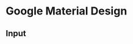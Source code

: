 # Google Material Design

## Input

<card padding>
  <material-design-input type="text" placeholder="Name"/>
  <material-design-input type="number" placeholder="Age"/>
</card>

<!-- <card padding> -->
  <!-- <material-design-form/> -->
<!-- </card> -->